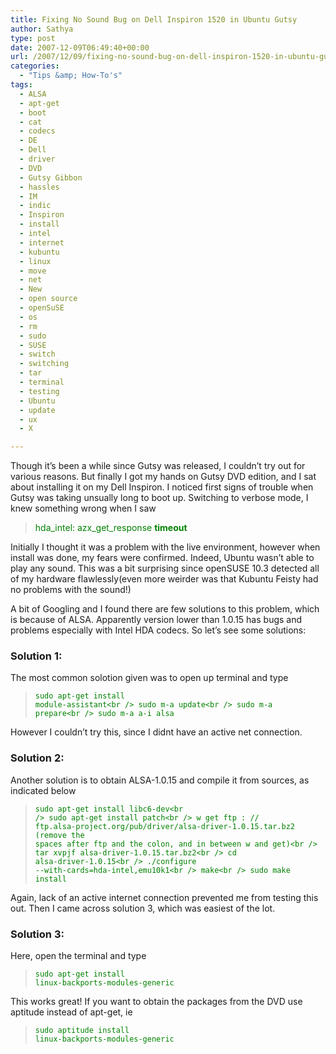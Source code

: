 ```yaml
---
title: Fixing No Sound Bug on Dell Inspiron 1520 in Ubuntu Gutsy
author: Sathya
type: post
date: 2007-12-09T06:49:40+00:00
url: /2007/12/09/fixing-no-sound-bug-on-dell-inspiron-1520-in-ubuntu-gutsy/
categories:
  - "Tips &amp; How-To's"
tags:
  - ALSA
  - apt-get
  - boot
  - cat
  - codecs
  - DE
  - Dell
  - driver
  - DVD
  - Gutsy Gibbon
  - hassles
  - IM
  - indic
  - Inspiron
  - install
  - intel
  - internet
  - kubuntu
  - linux
  - move
  - net
  - New
  - open source
  - openSuSE
  - os
  - rm
  - sudo
  - SUSE
  - switch
  - switching
  - tar
  - terminal
  - testing
  - Ubuntu
  - update
  - ux
  - X

---
```

Though it&#8217;s been a while since Gutsy was released, I couldn&#8217;t try out for various reasons. But finally I got my hands on Gutsy DVD edition, and I sat about installing it on my Dell Inspiron. I noticed first signs of trouble when Gutsy was taking unsually long to boot up. Switching to verbose mode, I knew something wrong when I saw

> <font size="2"></font><font color="#008000">hda_intel: azx_get_response <strong>timeout</strong></font>

Initially I thought it was a problem with the live environment, however when install was done, my fears were confirmed. Indeed, Ubuntu wasn&#8217;t able to play any sound. This was a bit surprising since openSUSE 10.3 detected all of my hardware flawlessly(even more weirder was that Kubuntu Feisty had no problems with the sound!)

A bit of Googling and I found there are few solutions to this problem, which is because of ALSA. Apparently version lower than 1.0.15 has bugs and problems especially with Intel HDA codecs. So let&#8217;s see some solutions:

<!--more-->

### Solution 1:

The most common solotion given was to open up terminal and type

> <font color="#008000"><code>sudo apt-get install module-assistant&lt;br />
sudo m-a update&lt;br />
sudo m-a prepare&lt;br />
sudo m-a a-i alsa</code></font>

However I couldn&#8217;t try this, since I didnt have an active net connection.

### Solution 2:

Another solution is to obtain ALSA-1.0.15 and compile it from sources, as indicated below

> <font color="#008000"><code>sudo apt-get install libc6-dev&lt;br />
sudo apt-get install patch&lt;br />
w get ftp : // ftp.alsa-project.org/pub/driver/alsa-driver-1.0.15.tar.bz2 (remove the spaces after ftp and the colon, and in between w and get)&lt;br />
tar xvpjf alsa-driver-1.0.15.tar.bz2&lt;br />
cd alsa-driver-1.0.15&lt;br />
./configure --with-cards=hda-intel,emu10k1&lt;br />
make&lt;br />
sudo make install </code></font>

Again, lack of an active internet connection prevented me from testing this out. Then I came across solution 3, which was easiest of the lot.

### Solution 3:

Here, open the terminal and type

> <font color="#008000"><code>sudo apt-get install linux-backports-modules-generic</code></font>

This works great! If you want to obtain the packages from the DVD use aptitude instead of apt-get, ie

> <font color="#008000"><code>sudo aptitude install linux-backports-modules-generic</code></font>